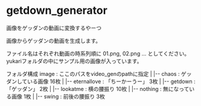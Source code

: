 # getdown_generator
画像をゲッダンの動画に変換するやーつ

画像からゲッダンの動画を生成します。

ファイル名はそれぞれ動画の時系列順に 01.png, 02.png ... としてください。
yukariフォルダの中にサンプル用の画像が入っています。

フォルダ構成 
image : ここのパスをvideo_genのpathに指定
|
|-- chaos : ゲッダンしている画像 16枚
|
|-- eternallove : 「ちーかーうー」 3枚
|
|-- getdown : 「ゲッダン」 2枚
|
|-- lookatme : 横の腰振り 10枚
|
|-- nothing : 無になっている画像 1枚
|
|-- swing : 前後の腰振り 3枚